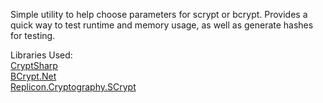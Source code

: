 Simple utility to help choose parameters for scrypt or bcrypt. Provides a quick way to test runtime and memory usage, as well as generate hashes for testing.

Libraries Used:  
[CryptSharp](http://www.zer7.com/software/cryptsharp)  
[BCrypt.Net](https://bcrypt.codeplex.com/)  
[Replicon.Cryptography.SCrypt](https://github.com/replicon/Replicon.Cryptography.SCrypt)